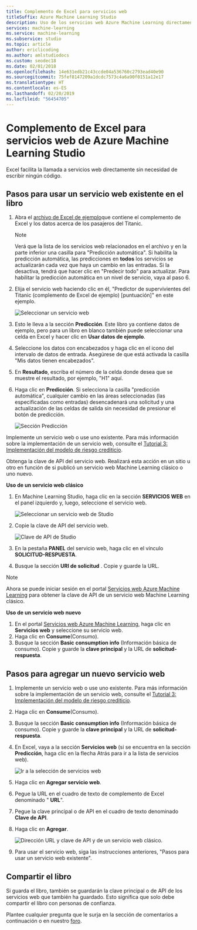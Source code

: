 ```yaml
---
title: Complemento de Excel para servicios web
titleSuffix: Azure Machine Learning Studio
description: Uso de los servicios web Azure Machine Learning directamente en Excel sin escribir código.
services: machine-learning
ms.service: machine-learning
ms.subservice: studio
ms.topic: article
author: ericlicoding
ms.author: amlstudiodocs
ms.custom: seodec18
ms.date: 02/01/2018
ms.openlocfilehash: 14e631edb21c43ccde04a536760c2793ead40e90
ms.sourcegitcommit: 75fef8147209a1dcdc7573c4a6a90f0151a12e17
ms.translationtype: HT
ms.contentlocale: es-ES
ms.lasthandoff: 02/20/2019
ms.locfileid: "56454705"
---
```

# <a name="excel-add-in-for-azure-machine-learning-studio-web-services"></a>Complemento de Excel para servicios web de Azure Machine Learning Studio
Excel facilita la llamada a servicios web directamente sin necesidad de escribir ningún código.

## <a name="steps-to-use-an-existing-web-service-in-the-workbook"></a>Pasos para usar un servicio web existente en el libro

1. Abra el [archivo de Excel de ejemplo](https://aka.ms/amlexcel-sample-2)que contiene el complemento de Excel y los datos acerca de los pasajeros del Titanic. 
 
    > [!NOTE]
    > Verá que la lista de los servicios web relacionados en el archivo y en la parte inferior una casilla para "Predicción automática". Si habilita la predicción automática, las predicciones en **todos** los servicios se actualizarán cada vez que haya un cambio en las entradas. Si la desactiva, tendrá que hacer clic en "Predecir todo" para actualizar. Para habilitar la predicción automática en un nivel de servicio, vaya al paso 6.

2. Elija el servicio web haciendo clic en él, "Predictor de supervivientes del Titanic (complemento de Excel de ejemplo) [puntuación]" en este ejemplo.
   
    ![Seleccionar un servicio web](./media/excel-add-in-for-web-services/image1.png)
3. Esto le lleva a la sección **Predicción**.  Este libro ya contiene datos de ejemplo, pero para un libro en blanco también puede seleccionar una celda en Excel y hacer clic en **Usar datos de ejemplo**.
4. Seleccione los datos con encabezados y haga clic en el icono del intervalo de datos de entrada.  Asegúrese de que está activada la casilla "Mis datos tienen encabezados".
5. En **Resultado**, escriba el número de la celda donde desea que se muestre el resultado, por ejemplo, "H1" aquí.
6. Haga clic en **Predicción**. Si selecciona la casilla "predicción automática", cualquier cambio en las áreas seleccionadas (las especificadas como entradas) desencadenará una solicitud y una actualización de las celdas de salida sin necesidad de presionar el botón de predicción.
   
    ![Sección Predicción](./media/excel-add-in-for-web-services/image1.png)

Implemente un servicio web o use uno existente. Para más información sobre la implementación de un servicio web, consulte el [Tutorial 3: Implementación del modelo de riesgo crediticio](tutorial-part3-credit-risk-deploy.md).

Obtenga la clave de API del servicio web. Realizará esta acción en un sitio u otro en función de si publicó un servicio web Machine Learning clásico o uno nuevo.

**Uso de un servicio web clásico** 

1. En Machine Learning Studio, haga clic en la sección **SERVICIOS WEB** en el panel izquierdo y, luego, seleccione el servicio web.
   
    ![Seleccionar un servicio web de Studio](./media/excel-add-in-for-web-services/image4.png)
2. Copie la clave de API del servicio web.
   
    ![Clave de API de Studio](./media/excel-add-in-for-web-services/image5.png)
3. En la pestaña **PANEL** del servicio web, haga clic en el vínculo **SOLICITUD-RESPUESTA**.
4. Busque la sección **URI de solicitud** .  Copie y guarde la URL.

> [!NOTE]
> Ahora se puede iniciar sesión en el portal [Servicios web Azure Machine Learning](https://services.azureml.net) para obtener la clave de API de un servicio web Machine Learning clásico.
> 
> 

**Uso de un servicio web nuevo**

1. En el portal [Servicios web Azure Machine Learning](https://services.azureml.net), haga clic en **Servicios web** y seleccione su servicio web. 
2. Haga clic en **Consume**(Consumo).
3. Busque la sección **Basic consumption info** (Información básica de consumo). Copie y guarde la **clave principal** y la URL de **solicitud-respuesta**.

## <a name="steps-to-add-a-new-web-service"></a>Pasos para agregar un nuevo servicio web

1. Implemente un servicio web o use uno existente. Para más información sobre la implementación de un servicio web, consulte el [Tutorial 3: Implementación del modelo de riesgo crediticio](tutorial-part3-credit-risk-deploy.md).
2. Haga clic en **Consume**(Consumo).
3. Busque la sección **Basic consumption info** (Información básica de consumo). Copie y guarde la **clave principal** y la URL de **solicitud-respuesta**.
4. En Excel, vaya a la sección **Servicios web** (si se encuentra en la sección **Predicción**, haga clic en la flecha Atrás para ir a la lista de servicios web).
   
    ![Ir a la selección de servicios web](./media/excel-add-in-for-web-services/image3.png)
5. Haga clic en **Agregar servicio web**.
6. Pegue la URL en el cuadro de texto de complemento de Excel denominado " **URL**".
7. Pegue la clave principal o de API en el cuadro de texto denominado **Clave de API**.
8. Haga clic en **Agregar**.
   
    ![Dirección URL y clave de API y de un servicio web clásico.](./media/excel-add-in-for-web-services/image6.png)
9. Para usar el servicio web, siga las instrucciones anteriores, "Pasos para usar un servicio web existente".

## <a name="sharing-your-workbook"></a>Compartir el libro
Si guarda el libro, también se guardarán la clave principal o de API de los servicios web que también ha guardado. Esto significa que solo debe compartir el libro con personas de confianza.

Plantee cualquier pregunta que le surja en la sección de comentarios a continuación o en nuestro [foro](https://go.microsoft.com/fwlink/?LinkID=403669&clcid=0x409).
